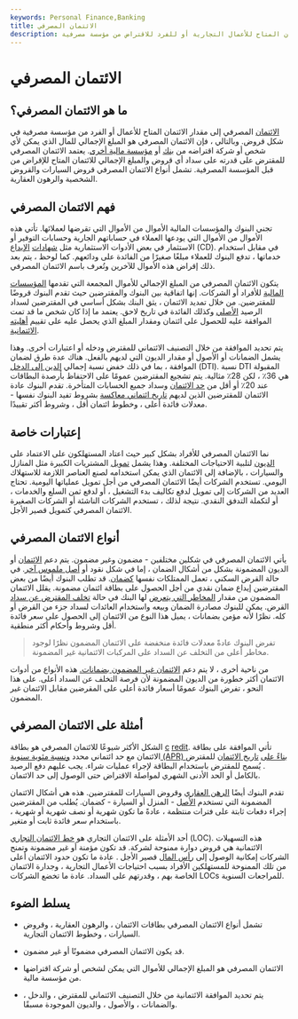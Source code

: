 ```yaml
---
keywords: Personal Finance,Banking
title: الائتمان المصرفي
description: الائتمان المصرفي هو المبلغ الإجمالي للائتمان المتاح للأعمال التجارية أو للفرد للاقتراض من مؤسسة مصرفية.
---
```


# الائتمان المصرفي
## ما هو الائتمان المصرفي؟

[الائتمان](/credit) المصرفي إلى مقدار الائتمان المتاح للأعمال أو الفرد من مؤسسة مصرفية في شكل قروض. وبالتالي ، فإن الائتمان المصرفي هو المبلغ الإجمالي للمال الذي يمكن لأي شخص أو شركة اقتراضه من [بنك](/bank) أو [مؤسسة مالية أخرى](/financialinstitution). يعتمد الائتمان المصرفي للمقترض على قدرته على سداد أي قروض والمبلغ الإجمالي للائتمان المتاح للإقراض من قبل المؤسسة المصرفية. تشمل أنواع الائتمان المصرفي قروض السيارات والقروض الشخصية والرهون العقارية.

## فهم الائتمان المصرفي

تجني البنوك والمؤسسات المالية الأموال من الأموال التي تقرضها لعملائها. تأتي هذه الأموال من الأموال التي يودعها العملاء في حساباتهم الجارية وحسابات التوفير أو الاستثمار في بعض الأدوات الاستثمارية مثل [شهادات](/certificateofdeposit) [الإيداع](/certificateofdeposit) (CD). في مقابل استخدام خدماتها ، تدفع البنوك للعملاء مبلغًا صغيرًا من الفائدة على ودائعهم. كما لوحظ ، يتم بعد ذلك إقراض هذه الأموال للآخرين وتُعرف باسم الائتمان المصرفي.

يتكون الائتمان المصرفي من المبلغ الإجمالي للأموال المجمعة التي تقدمها [المؤسسات المالية](/financialinstitution) للأفراد أو الشركات. إنها اتفاقية بين البنوك والمقترضين حيث تقدم البنوك قروضًا للمقترضين. من خلال تمديد الائتمان ، يثق البنك بشكل أساسي في المقترضين لسداد الرصيد [الأصلي](/principal) وكذلك الفائدة في تاريخ لاحق. يعتمد ما إذا كان شخص ما قد تمت الموافقة عليه للحصول على ائتمان ومقدار المبلغ الذي يحصل عليه على تقييم [أهليته الائتمانية](/credit-worthiness).

يتم تحديد الموافقة من خلال التصنيف الائتماني للمقترض ودخله أو اعتبارات أخرى. وهذا يشمل الضمانات أو الأصول أو مقدار الديون التي لديهم بالفعل. هناك عدة طرق لضمان الموافقة ، بما في ذلك خفض نسبة إجمالي [الدين إلى الدخل](/dti) (DTI). نسبة DTI المقبولة هي 36٪ ، لكن 28٪ مثالية. يتم تشجيع المقترضين عمومًا على الاحتفاظ بأرصدة البطاقات عند 20٪ أو أقل من [حد الائتمان](/credit_limit) وسداد جميع الحسابات المتأخرة. تقدم البنوك عادة الائتمان للمقترضين الذين لديهم [تاريخ ائتماني معاكسة](/adverse-credit-history) بشروط تفيد البنوك نفسها - معدلات فائدة أعلى ، وخطوط ائتمان أقل ، وشروط أكثر تقييدًا.

## إعتبارات خاصة

نما الائتمان المصرفي للأفراد بشكل كبير حيث اعتاد المستهلكون على الاعتماد على [الديون](/debt) لتلبية الاحتياجات المختلفة. وهذا يشمل [تمويل](/financing) المشتريات الكبيرة مثل المنازل والسيارات ، بالإضافة إلى الائتمان الذي يمكن استخدامه لصنع العناصر اللازمة للاستهلاك اليومي. تستخدم الشركات أيضًا الائتمان المصرفي من أجل تمويل عملياتها اليومية. تحتاج العديد من الشركات إلى تمويل لدفع تكاليف بدء التشغيل ، أو لدفع ثمن السلع والخدمات ، أو لتكملة التدفق النقدي. نتيجة لذلك ، تستخدم الشركات الناشئة أو الشركات الصغيرة الائتمان المصرفي كتمويل قصير الأجل.

## أنواع الائتمان المصرفي

يأتي الائتمان المصرفي في شكلين مختلفين - مضمون وغير مضمون. يتم دعم [الائتمان](/secureddebt) أو الديون المضمونة بشكل من أشكال الضمان ، إما في شكل نقود أو [أصل ملموس آخر](/tangibleasset). في حالة القرض السكني ، تعمل الممتلكات نفسها [كضمان](/collateral). قد تطلب البنوك أيضًا من بعض المقترضين إيداع ضمان نقدي من أجل الحصول على بطاقة ائتمان مضمونة. يقلل الائتمان المضمون من مقدار [المخاطر التي يتعرض](/risk) لها البنك في حالة [تخلف المقترض عن سداد](/default2) القرض. يمكن للبنوك مصادرة الضمان وبيعه واستخدام العائدات لسداد جزء من القرض أو كله. نظرًا لأنه مؤمن بضمانات ، يميل هذا النوع من الائتمان إلى الحصول على سعر فائدة أقل وشروط وأحكام أكثر منطقية.

> تفرض البنوك عادةً معدلات فائدة منخفضة على الائتمان المضمون نظرًا لوجود مخاطر أعلى من التخلف عن السداد على المركبات الائتمانية غير المضمونة.

>

من ناحية أخرى ، لا يتم دعم [الائتمان غير المضمون بضمانات.](/unsecureddebt) هذه الأنواع من أدوات الائتمان أكثر خطورة من الديون المضمونة لأن فرصة التخلف عن السداد أعلى. على هذا النحو ، تفرض البنوك عمومًا أسعار فائدة أعلى على المقرضين مقابل الائتمان غير المضمون.

## أمثلة على الائتمان المصرفي

الشكل الأكثر شيوعًا للائتمان المصرفي هو بطاقة [c](/creditcard) [redit](/creditcard). تأتي الموافقة على بطاقة الائتمان مع حد ائتماني محدد [ونسبة مئوية سنوية (APR) بناءً على](/apr) [تاريخ الائتمان](/credit-history) للمقترض . يُسمح للمقترض باستخدام البطاقة لإجراء عمليات شراء. يجب عليهم دفع الرصيد بالكامل أو الحد الأدنى الشهري لمواصلة الاقتراض حتى الوصول إلى حد الائتمان.

تقدم البنوك أيضًا [الرهن العقاري](/mortgage) وقروض السيارات للمقترضين. هذه هي أشكال الائتمان المضمونة التي تستخدم [الأصل](/asset) - المنزل أو السيارة - كضمان. يُطلب من المقترضين إجراء دفعات ثابتة على فترات منتظمة ، عادةً ما تكون شهرية أو نصف شهرية أو شهرية ، باستخدام سعر فائدة ثابت أو متغير.

أحد الأمثلة على الائتمان التجاري هو [خط الائتمان التجاري](/lineofcredit) (LOC). هذه التسهيلات الائتمانية هي قروض دوارة ممنوحة لشركة. قد تكون مؤمنة أو غير مضمونة وتمنح الشركات إمكانية الوصول إلى [رأس المال](/capital) قصير الأجل . عادة ما تكون حدود الائتمان أعلى من تلك الممنوحة للمستهلكين الأفراد بسبب احتياجات الأعمال التجارية ، وجدارة الائتمان الخاصة بهم ، وقدرتهم على السداد. عادة ما تخضع الشركات LOCs للمراجعات السنوية.

## يسلط الضوء

- تشمل أنواع الائتمان المصرفي بطاقات الائتمان ، والرهون العقارية ، وقروض السيارات ، وخطوط الائتمان التجارية.

- قد يكون الائتمان المصرفي مضمونًا أو غير مضمون.

- الائتمان المصرفي هو المبلغ الإجمالي للأموال التي يمكن لشخص أو شركة اقتراضها من مؤسسة مالية.

- يتم تحديد الموافقة الائتمانية من خلال التصنيف الائتماني للمقترض ، والدخل ، والضمانات ، والأصول ، والديون الموجودة مسبقًا.

